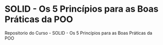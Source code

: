 # SOLID - Os 5 Princípios para as Boas Práticas da POO


Repositorio do Curso - SOLID - Os 5 Princípios para as Boas Práticas da POO

